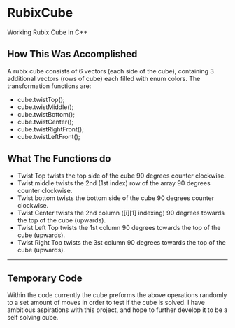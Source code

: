 # RubixCube
Working Rubix Cube In C++

## How This Was Accomplished
A rubix cube consists of 6 vectors (each side of the cube), containing 3 additional vectors (rows of cube) each
filled with enum colors. The transformation functions are:
- cube.twistTop();
- cube.twistMiddle();
- cube.twistBottom();
- cube.twistCenter();
- cube.twistRightFront();
- cube.twistLeftFront();

## What The Functions do
- Twist Top twists the top side of the cube 90 degrees counter clockwise.
- Twist middle twists the 2nd (1st index) row of the array 90 degrees counter clockwise.
- Twist bottom twists the bottom side of the cube 90 degrees counter clockwise.
- Twist Center twists the 2nd column ([i][1] indexing) 90 degrees towards the top of the cube (upwards).
- Twist Left Top twists the 1st column 90 degrees towards the top of the cube (upwards).
- Twist Right Top twists the 3st column 90 degrees towards the top of the cube (upwards).

****

## Temporary Code
Within the code currently the cube preforms the above operations randomly to a set amount of moves in order to test if the cube is solved.
I have ambitious aspirations with this project, and hope to further develop it to be a self solving cube. 

